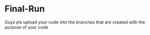 # Final-Run
Guys pls upload your code into the branches that are created with the purpose of your code
